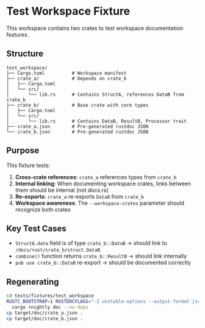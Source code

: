 # Test Workspace Fixture

This workspace contains two crates to test workspace documentation features.

## Structure

```
test_workspace/
├── Cargo.toml          # Workspace manifest
├── crate_a/            # Depends on crate_b
│   ├── Cargo.toml
│   └── src/
│       └── lib.rs      # Contains StructA, references DataB from crate_b
├── crate_b/            # Base crate with core types
│   ├── Cargo.toml
│   └── src/
│       └── lib.rs      # Contains DataB, ResultB, Processor trait
├── crate_a.json        # Pre-generated rustdoc JSON
└── crate_b.json        # Pre-generated rustdoc JSON
```

## Purpose

This fixture tests:

1. **Cross-crate references**: `crate_a` references types from `crate_b`
2. **Internal linking**: When documenting workspace crates, links between them should be internal (not docs.rs)
3. **Re-exports**: `crate_a` re-exports `DataB` from `crate_b`
4. **Workspace awareness**: The `--workspace-crates` parameter should recognize both crates

## Key Test Cases

- `StructA.data` field is of type `crate_b::DataB` → should link to `/docs/rust/crate_b/struct.DataB`
- `combine()` function returns `crate_b::ResultB` → should link internally
- `pub use crate_b::DataB` re-export → should be documented correctly

## Regenerating

```bash
cd tests/fixtures/test_workspace
RUSTC_BOOTSTRAP=1 RUSTDOCFLAGS="-Z unstable-options --output-format json" \
  cargo +nightly doc --no-deps
cp target/doc/crate_a.json .
cp target/doc/crate_b.json .
```
